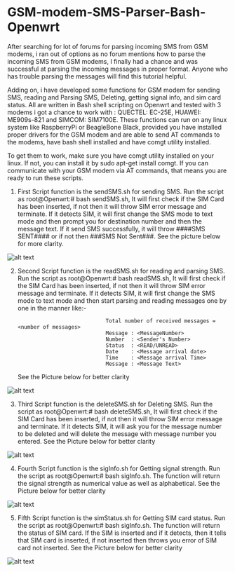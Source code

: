 # GSM-modem-SMS-Parser-Bash-Openwrt
After searching for lot of forums for parsing incoming SMS from GSM modems, i ran out of options as no forum mentions how to parse the incoming SMS from GSM modems, I finally had a chance and was successful at parsing the incoming messages in proper format. Anyone who has trouble parsing the messages will find this tutorial helpful.

Adding on, i have developed some functions for GSM modem for sending SMS, reading and Parsing SMS, Deleting, getting signal info, and sim card status. All are written in Bash shell scripting on Openwrt and tested with 3 modems i got a chance to work with : QUECTEL: EC-25E, HUAWEI: ME909s-821 and SIMCOM: SIM7100E. These functions can run on any linux system like RaspberryPi or BeagleBone Black, provided you have installed proper drivers for the GSM modem and are able to send AT commands to the modems, have bash shell installed and have comgt utility installed.  

To get them to work, make sure you have comgt utility installed on your linux. If not, you can install it by sudo apt-get install comgt. If you can communicate with your GSM modem via AT commands, that means you are ready to run these scripts.

1) First Script function is the sendSMS.sh for sending SMS. Run the script as root@Openwrt:# bash sendSMS.sh, It will first check if the SIM Card has been inserted, if not then it will throw SIM error message and terminate. If it detects SIM, it will first change the SMS mode to text mode and then prompt you for destination number and then the message text. If it send SMS successfully, it will throw ####SMS SENT#### or if not then ###SMS Not Sent###. See the picture below for more clarity.

![alt text](https://github.com/pratikfarkase94/GSM-modem-SMS-Parser-Bash-Openwrt/blob/master/sendSMS.png)


2) Second Script function is the readSMS.sh for reading and parsing SMS. Run the script as root@Openwrt:# bash readSMS.sh, It will first check if the SIM Card has been inserted, if not then it will throw SIM error message and terminate. If it detects SIM, it will first change the SMS mode to text mode and then start parsing and reading messages one by one in the manner like:-

                                   Total number of received messages = <number of messages>
                                   Message : <MessageNumber>
                                   Number  : <Sender's Number>
                                   Status  : <READ/UNREAD>
                                   Date    : <Message arrival date>
                                   Time    : <Message arrival Time>
                                   Message : <Message Text>
                                   
   See the Picture below for better clarity
   
![alt text](https://github.com/pratikfarkase94/GSM-modem-SMS-Parser-Bash-Openwrt/blob/master/readSMS.png)
 
 
3) Third Script function is the deleteSMS.sh for Deleting SMS. Run the script as root@Openwrt:# bash deleteSMS.sh, It will first check if the SIM Card has been inserted, if not then it will throw SIM error message and terminate. If it detects SIM, it will ask you for the message number to be deleted and will delete the message with message number you entered. See the Picture below for better clarity

![alt text](https://github.com/pratikfarkase94/GSM-modem-SMS-Parser-Bash-Openwrt/blob/master/deleteSMS.png)


4) Fourth Script function is the sigInfo.sh for Getting signal strength. Run the script as root@Openwrt:# bash sigInfo.sh. The function will return the signal strength as numerical value as well as alphabetical. See the Picture below for better clarity

![alt text](https://github.com/pratikfarkase94/GSM-modem-SMS-Parser-Bash-Openwrt/blob/master/sigInfo.png)


5) Fifth Script function is the simStatus.sh for Getting SIM card status. Run the script as root@Openwrt:# bash sigInfo.sh. The function will return the status of SIM card. If the SIM is inserted and if it detects, then it tells that SIM card is inserted, if not inserted then throws you error of SIM card not inserted. See the Picture below for better clarity

![alt text](https://github.com/pratikfarkase94/GSM-modem-SMS-Parser-Bash-Openwrt/blob/master/simStatus.png)






















